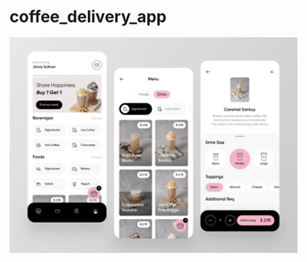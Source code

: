 # coffee_delivery_app

![alt text](https://raw.githubusercontent.com/ThearithThearith/coffee_delivery_app/master/dribble_coffee_delivery_app.webp)
